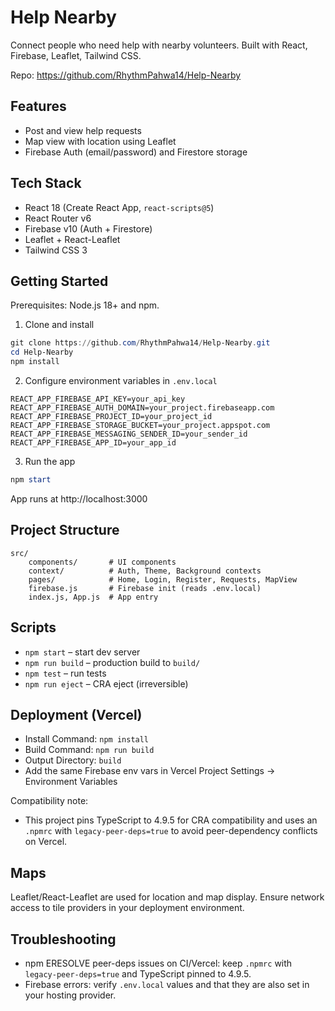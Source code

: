 # Help Nearby

Connect people who need help with nearby volunteers. Built with React, Firebase, Leaflet, Tailwind CSS.

Repo: https://github.com/RhythmPahwa14/Help-Nearby

## Features

- Post and view help requests
- Map view with location using Leaflet
- Firebase Auth (email/password) and Firestore storage

## Tech Stack

- React 18 (Create React App, `react-scripts@5`)
- React Router v6
- Firebase v10 (Auth + Firestore)
- Leaflet + React-Leaflet
- Tailwind CSS 3


## Getting Started

Prerequisites: Node.js 18+ and npm.

1) Clone and install

```powershell
git clone https://github.com/RhythmPahwa14/Help-Nearby.git
cd Help-Nearby
npm install
```

2) Configure environment variables in `.env.local`

```env
REACT_APP_FIREBASE_API_KEY=your_api_key
REACT_APP_FIREBASE_AUTH_DOMAIN=your_project.firebaseapp.com
REACT_APP_FIREBASE_PROJECT_ID=your_project_id
REACT_APP_FIREBASE_STORAGE_BUCKET=your_project.appspot.com
REACT_APP_FIREBASE_MESSAGING_SENDER_ID=your_sender_id
REACT_APP_FIREBASE_APP_ID=your_app_id
```

3) Run the app

```powershell
npm start
```

App runs at http://localhost:3000

## Project Structure

```
src/
	components/       # UI components
	context/          # Auth, Theme, Background contexts
	pages/            # Home, Login, Register, Requests, MapView
	firebase.js       # Firebase init (reads .env.local)
	index.js, App.js  # App entry
```

## Scripts

- `npm start` – start dev server
- `npm run build` – production build to `build/`
- `npm test` – run tests
- `npm run eject` – CRA eject (irreversible)

## Deployment (Vercel)

- Install Command: `npm install`
- Build Command: `npm run build`
- Output Directory: `build`
- Add the same Firebase env vars in Vercel Project Settings → Environment Variables

Compatibility note:

- This project pins TypeScript to 4.9.5 for CRA compatibility and uses an `.npmrc` with `legacy-peer-deps=true` to avoid peer-dependency conflicts on Vercel.

## Maps

Leaflet/React-Leaflet are used for location and map display. Ensure network access to tile providers in your deployment environment.

## Troubleshooting

- npm ERESOLVE peer-deps issues on CI/Vercel: keep `.npmrc` with `legacy-peer-deps=true` and TypeScript pinned to 4.9.5.
- Firebase errors: verify `.env.local` values and that they are also set in your hosting provider.



